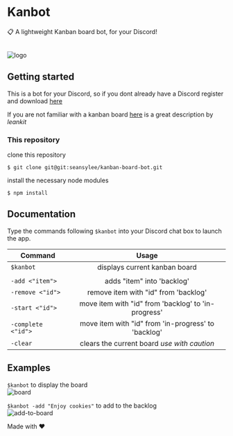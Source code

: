 # Kanbot

:clipboard: A lightweight Kanban board bot, for your Discord! <br /><br />

![logo](https://media.discordapp.net/attachments/449647907772170253/449770623187812362/kanbotcircle.png)

## Getting started 

This is a bot for your Discord, so if you dont already have a Discord
register and download [here](https://discordapp.com/) <br />

If you are not familiar with a kanban board [here](https://leankit.com/learn/kanban/kanban-board/) is a great description by *leankit*

### This repository

clone this repository

`$ git clone git@git:seansylee/kanban-board-bot.git`

install the necessary node modules

`$ npm install`

## Documentation

Type the commands following `$kanbot` into your Discord chat box to launch the app.

|Command| Usage|
| ------------- |:-------------:|
| `$kanbot`| displays current kanban board|
|||
| `-add <"item">` | adds "item" into 'backlog'|
| `-remove <"id">` | remove item with "id" from 'backlog'|
| `-start <"id">` | move item with "id" from 'backlog' to 'in-progress'|
| `-complete <"id">` | move item with "id" from 'in-progress' to 'backlog'|
| `-clear` | clears the current board *use with caution*|

## Examples

`$kanbot` to display the board <br />
![board](https://i.imgur.com/KkAgFms.png)<br />

`$kanbot -add "Enjoy cookies"` to add to the backlog <br />
![add-to-board](https://i.imgur.com/KkAgFms.png)<br />

Made with :heart:
